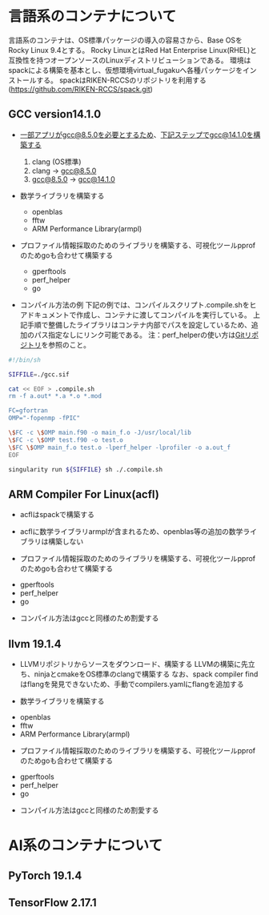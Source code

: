 # 言語系のコンテナについて

言語系のコンテナは、OS標準パッケージの導入の容易さから、Base OSをRocky Linux 9.4とする。
Rocky LinuxとはRed Hat Enterprise Linux(RHEL)と互換性を持つオープンソースのLinuxディストリビューションである。
環境はspackによる構築を基本とし、仮想環境virtual_fugakuへ各種パッケージをインストールする。
spackはRIKEN-RCCSのリポジトリを利用する(https://github.com/RIKEN-RCCS/spack.git)

## GCC version14.1.0

- 一部アプリがgcc@8.5.0を必要とするため、下記ステップでgcc@14.1.0を構築する
  1. clang (OS標準)
  2. clang -> gcc@8.5.0
  3. gcc@8.5.0 -> gcc@14.1.0

- 数学ライブラリを構築する
  - openblas
  - fftw
  - ARM Performance Library(armpl)

- プロファイル情報採取のためのライブラリを構築する、可視化ツールpprofのためgoも合わせて構築する
  - gperftools
  - perf_helper
  - go

- コンパイル方法の例
下記の例では、コンパイルスクリプト.compile.shをヒアドキュメントで作成し、コンテナに渡してコンパイルを実行している。
上記手順で整備したライブラリはコンテナ内部でパスを設定しているため、追加のパス指定なしにリンク可能である。
注：perf_helperの使い方は[Gitリポジトリ](https://github.com/RIKEN-RCCS/perf_helper)を参照のこと。

```bash
#!/bin/sh

SIFFILE=./gcc.sif

cat << EOF > .compile.sh
rm -f a.out* *.a *.o *.mod

FC=gfortran
OMP="-fopenmp -fPIC"

\$FC -c \$OMP main.f90 -o main_f.o -J/usr/local/lib
\$FC -c \$OMP test.f90 -o test.o
\$FC \$OMP main_f.o test.o -lperf_helper -lprofiler -o a.out_f
EOF

singularity run ${SIFFILE} sh ./.compile.sh
```

## ARM Compiler For Linux(acfl)

- acflはspackで構築する

- acflに数学ライブラリarmplが含まれるため、openblas等の追加の数学ライブラリは構築しない

- プロファイル情報採取のためのライブラリを構築する、可視化ツールpprofのためgoも合わせて構築する
 * gperftools
 * perf_helper
 * go

- コンパイル方法はgccと同様のため割愛する

## llvm 19.1.4

- LLVMリポジトリからソースをダウンロード、構築する
LLVMの構築に先立ち、ninjaとcmakeをOS標準のclangで構築する
なお、spack compiler findはflangを発見できないため、手動でcompilers.yamlにflangを追加する

- 数学ライブラリを構築する
 * openblas
 * fftw
 * ARM Performance Library(armpl)

- プロファイル情報採取のためのライブラリを構築する、可視化ツールpprofのためgoも合わせて構築する
 * gperftools
 * perf_helper
 * go

- コンパイル方法はgccと同様のため割愛する

# AI系のコンテナについて

## PyTorch 19.1.4


## TensorFlow 2.17.1


